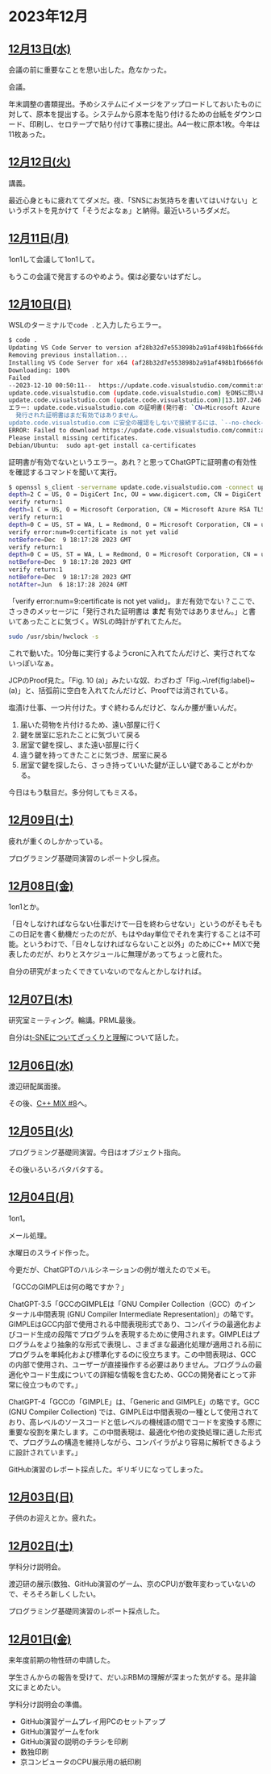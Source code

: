# 2023年12月

## [12月13日(水)](#13) <a id="13"></a>

会議の前に重要なことを思い出した。危なかった。

会議。

年末調整の書類提出。予めシステムにイメージをアップロードしておいたものに対して、原本を提出する。システムから原本を貼り付けるための台紙をダウンロード、印刷し、セロテープで貼り付けて事務に提出。A4一枚に原本1枚。今年は11枚あった。

## [12月12日(火)](#12) <a id="12"></a>

講義。

最近心身ともに疲れててダメだ。夜、「SNSにお気持ちを書いてはいけない」というポストを見かけて「そうだよなぁ」と納得。最近いろいろダメだ。

## [12月11日(月)](#11) <a id="11"></a>

1on1して会議して1on1して。

もうこの会議で発言するのやめよう。僕は必要ないはずだし。

## [12月10日(日)](#10) <a id="10"></a>

WSLのターミナルで`code .`と入力したらエラー。

```sh
$ code .
Updating VS Code Server to version af28b32d7e553898b2a91af498b1fb666fdebe0c
Removing previous installation...
Installing VS Code Server for x64 (af28b32d7e553898b2a91af498b1fb666fdebe0c)
Downloading: 100%
Failed
--2023-12-10 00:50:11--  https://update.code.visualstudio.com/commit:af28b32d7e553898b2a91af498b1fb666fdebe0c/server-linux-x64/stable
update.code.visualstudio.com (update.code.visualstudio.com) をDNSに問いあわせています... 13.107.246.46, 13.107.213.46, 2620:1ec:bdf::46, ...
update.code.visualstudio.com (update.code.visualstudio.com)|13.107.246.46|:443 に接続しています... 接続しました。
エラー: update.code.visualstudio.com の証明書(発行者: `CN=Microsoft Azure RSA TLS Issuing CA 08,O=Microsoft Corporation,C=US')の検証に失敗しました:
  発行された証明書はまだ有効ではありません。
update.code.visualstudio.com に安全の確認をしないで接続するには、`--no-check-certificate' を使ってください。
ERROR: Failed to download https://update.code.visualstudio.com/commit:af28b32d7e553898b2a91af498b1fb666fdebe0c/server-linux-x64/stable to /home/watanabe/.vscode-server/bin/af28b32d7e553898b2a91af498b1fb666fdebe0c-1702137011.tar.gz
Please install missing certificates.
Debian/Ubuntu:  sudo apt-get install ca-certificates
```

証明書が有効でないというエラー。あれ？と思ってChatGPTに証明書の有効性を確認するコマンドを聞いて実行。

```sh
$ openssl s_client -servername update.code.visualstudio.com -connect update.code.visualstudio.com:443 | openssl x509 -noout -dates
depth=2 C = US, O = DigiCert Inc, OU = www.digicert.com, CN = DigiCert Global Root G2
verify return:1
depth=1 C = US, O = Microsoft Corporation, CN = Microsoft Azure RSA TLS Issuing CA 08
verify return:1
depth=0 C = US, ST = WA, L = Redmond, O = Microsoft Corporation, CN = update.code.visualstudio.com
verify error:num=9:certificate is not yet valid
notBefore=Dec  9 18:17:28 2023 GMT
verify return:1
depth=0 C = US, ST = WA, L = Redmond, O = Microsoft Corporation, CN = update.code.visualstudio.com
notBefore=Dec  9 18:17:28 2023 GMT
verify return:1
notBefore=Dec  9 18:17:28 2023 GMT
notAfter=Jun  6 18:17:28 2024 GMT
```

「verify error:num=9:certificate is not yet valid」。まだ有効でない？ここで、さっきのメッセージに「発行された証明書は **まだ** 有効ではありません。」と書いてあったことに気づく。WSLの時計がずれてたんだ。

```sh
sudo /usr/sbin/hwclock -s
```

これで動いた。10分毎に実行するようcronに入れてたんだけど、実行されてないっぽいなぁ。

JCPのProof見た。「Fig. 10 (a)」みたいな奴、わざわざ「Fig.~\ref{fig:label}~(a)」と、括弧前に空白を入れてたんだけど、Proofでは消されている。

塩漬け仕事、一つ片付けた。すぐ終わるんだけど、なんか腰が重いんだ。

1. 届いた荷物を片付けるため、遠い部屋に行く
1. 鍵を居室に忘れたことに気づいて戻る
1. 居室で鍵を探し、また遠い部屋に行く
1. 違う鍵を持ってきたことに気づき、居室に戻る
1. 居室で鍵を探したら、さっき持っていいた鍵が正しい鍵であることがわかる。

今日はもう駄目だ。多分何してもミスる。

## [12月09日(土)](#09) <a id="09"></a>

疲れが重くのしかかっている。

プログラミング基礎同演習のレポート少し採点。

## [12月08日(金)](#08) <a id="08"></a>

1on1とか。

「日々しなければならない仕事だけで一日を終わらせない」というのがそもそもこの日記を書く動機だったのだが、もはやday単位でそれを実行することは不可能。というわけで、「日々しなければならないこと以外」のためにC++ MIXで発表したのだが、わりとスケジュールに無理があってちょっと疲れた。

自分の研究がまったくできていないのでなんとかしなければ。

## [12月07日(木)](#07) <a id="07"></a>

研究室ミーティング。輪講。PRML最後。

自分は[t-SNEについてざっくりと理解](http://speakerdeck.com/kaityo256/overview-of-t-sne)について話した。

## [12月06日(水)](#06) <a id="06"></a>

渡辺研配属面接。

その後、[C++ MIX #8]()へ。

## [12月05日(火)](#05) <a id="05"></a>

プログラミング基礎同演習。今日はオブジェクト指向。

その後いろいろバタバタする。

## [12月04日(月)](#04) <a id="04"></a>

1on1。

メール処理。

水曜日のスライド作った。

今更だが、ChatGPTのハルシネーションの例が増えたのでメモ。

「GCCのGIMPLEは何の略ですか？」

ChatGPT-3.5「GCCのGIMPLEは「GNU Compiler Collection（GCC）のインターナル中間表現 (GNU Compiler Intermediate Representation)」の略です。GIMPLEはGCC内部で使用される中間表現形式であり、コンパイラの最適化およびコード生成の段階でプログラムを表現するために使用されます。GIMPLEはプログラムをより抽象的な形式で表現し、さまざまな最適化処理が適用される前にプログラムを単純化および標準化するのに役立ちます。この中間表現は、GCCの内部で使用され、ユーザーが直接操作する必要はありません。プログラムの最適化やコード生成についての詳細な情報を含むため、GCCの開発者にとって非常に役立つものです。」

ChatGPT-4「GCCの「GIMPLE」は、「Generic and GIMPLE」の略です。GCC (GNU Compiler Collection) では、GIMPLEは中間表現の一種として使用されており、高レベルのソースコードと低レベルの機械語の間でコードを変換する際に重要な役割を果たします。この中間表現は、最適化や他の変換処理に適した形式で、プログラムの構造を維持しながら、コンパイラがより容易に解析できるように設計されています。」

GitHub演習のレポート採点した。ギリギリになってしまった。

## [12月03日(日)](#03) <a id="03"></a>

子供のお迎えとか。疲れた。

## [12月02日(土)](#02) <a id="02"></a>

学科分け説明会。

渡辺研の展示(数独、GitHub演習のゲーム、京のCPU)が数年変わっていないので、そろそろ新しくしたい。

プログラミング基礎同演習のレポート採点した。

## [12月01日(金)](#01) <a id="01"></a>

来年度前期の物性研の申請した。

学生さんからの報告を受けて、だいぶRBMの理解が深まった気がする。是非論文にまとめたい。

学科分け説明会の準備。

* GitHub演習ゲームプレイ用PCのセットアップ
* GitHub演習ゲームをfork
* GitHub演習の説明のチラシを印刷
* 数独印刷
* 京コンピュータのCPU展示用の紙印刷
